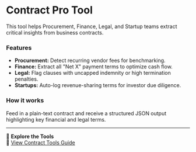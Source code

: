 # Contract Pro Tool

This tool helps Procurement, Finance, Legal, and Startup teams extract critical insights from business contracts.

### Features
- **Procurement:** Detect recurring vendor fees for benchmarking.
- **Finance:** Extract all "Net X" payment terms to optimize cash flow.
- **Legal:** Flag clauses with uncapped indemnity or high termination penalties.
- **Startups:** Auto-log revenue-sharing terms for investor due diligence.

### How it works
Feed in a plain-text contract and receive a structured JSON output highlighting key financial and legal terms.

---

📄 **Explore the Tools**  
🔗 [View Contract Tools Guide](./Contract-Pro-Laucher.md)
